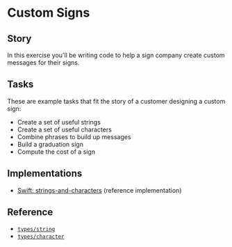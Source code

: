 # Custom Signs

## Story

In this exercise you'll be writing code to help a sign company create custom messages for their signs.

## Tasks

These are example tasks that fit the story of a customer designing a custom sign:

- Create a set of useful strings
- Create a set of useful characters
- Combine phrases to build up messages
- Build a graduation sign
- Compute the cost of a sign

## Implementations

- [Swift: strings-and-characters][implementation-swift] (reference implementation)

## Reference

- [`types/string`][types-string]
- [`types/character`][types-character]

[types-string]: ../types/string.md
[types-character]: ../types/character.md
[implementation-swift]: https://github.com/exercism/swift/blob/main/exercises/concept/custom-signs/.docs/instructions.md
